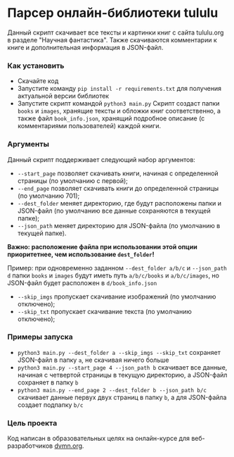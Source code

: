 # Парсер онлайн-библиотеки tululu
Данный скрипт скачивает все тексты и картинки книг с сайта tululu.org в разделе "Научная фантастика". 
Также скачиваются комментарии к книге и дополнительная информация в JSON-файл.
### Как установить
* Скачайте код
* Запустите команду `pip install -r requirements.txt` для получения актуальной версии библиотек
* Запустите скрипт командой `python3 main.py`
Скрипт создаст папки `books` и `images`, хранящие тексты и обложки книг соответственно, а также файл `book_info.json`, хранящий подробное описание (с комментариями пользователей) каждой книги.
### Аргументы
Данный скрипт поддерживает следующий набор аргументов:
* `--start_page` позволяет скачивать книги, начиная с определенной страницы (по умолчанию с первой);
* `--end_page` позволяет скачивать книги до определенной страницы (по умолчанию 701);
* `--dest_folder` меняет директорию, где будут расположены папки и JSON-файл (по умолчанию все данные сохраняются в текущей папке);
* `--json_path` меняет директорию для JSON-файла (по умолчанию в текущей папке). 

<b>Важно: расположение файла при использовании этой опции приоритетнее, чем использование `dest_folder`!</b>

Пример: при одновременно заданном `--dest_folder a/b/c` и `--json_path d` папки `books` и `images` будут иметь путь `a/b/c/books` и `a/b/c/images`, но JSON-файл будет расположен в `d/book_info.json`
* `--skip_imgs` пропускает скачивание изображений (по умолчанию отключено);
* `--skip_txt` пропускает скачивание текста (по умолчанию отключено);

### Примеры запуска

* `python3 main.py --dest_folder a --skip_imgs --skip_txt` сохраняет JSON-файл в папку `a`, не скачивая ничего больше
* `python3 main.py --start_page 4 --json_path b` скачивает все данные, начиная с четвертой страницы в текущую директорию, а JSON-файл сохраняет в папку `b`
* `python3 main.py --end_page 2 --dest_folder b --json_path b/c` скачивает данные первух двух страниц в папку `b`, а для JSON-файла создает подпапку `b/c`

### Цель проекта

Код написан в образовательных целях на онлайн-курсе для веб-разработчиков [dvmn.org](https://dvmn.org/).
